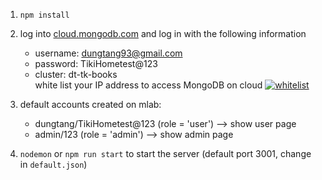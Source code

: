 1. `npm install`
2. log into [cloud.mongodb.com](http://cloud.mongodb.com "cloud.mongodb.com") and log in with the following information
    * username: dungtang93@gmail.com
    * password: TikiHometest@123
    * cluster: dt-tk-books   
    white list your IP address to access MongoDB on cloud
   [![whitelist](https://i.imgur.com/PrGmjOl.jpg "whitelist")](https://i.imgur.com/PrGmjOl.jpg "whitelist")
    
3. default accounts created on mlab:
   * dungtang/TikiHometest@123 (role = 'user') --> show user page
   * admin/123 (role = 'admin') --> show admin page   
   
4. `nodemon` or `npm run start` to start the server (default port 3001, change in `default.json`)

